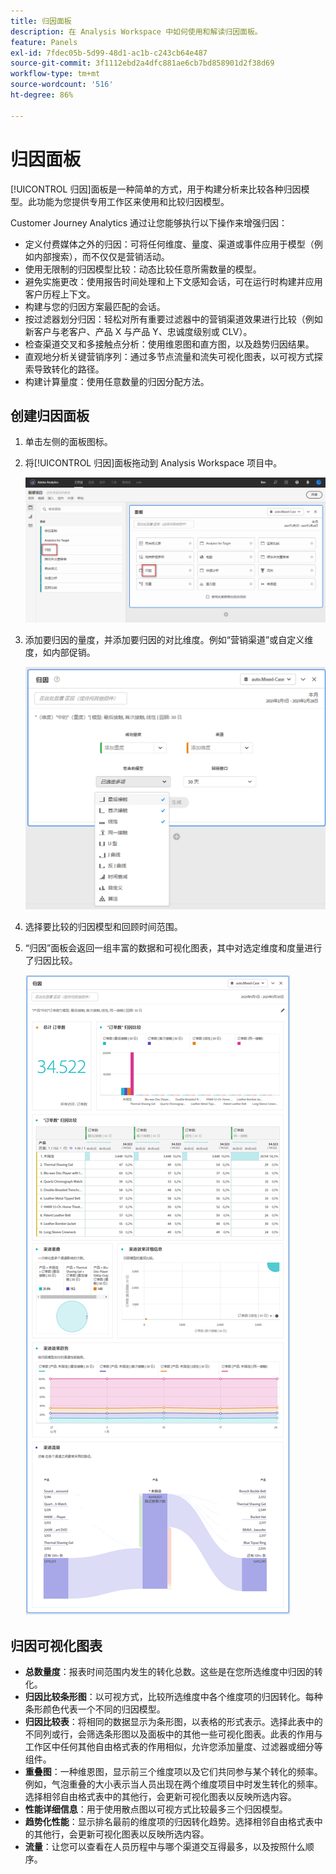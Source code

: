 ```yaml
---
title: 归因面板
description: 在 Analysis Workspace 中如何使用和解读归因面板。
feature: Panels
exl-id: 7fdec05b-5d99-48d1-ac1b-c243cb64e487
source-git-commit: 3f1112ebd2a4dfc881ae6cb7bd858901d2f38d69
workflow-type: tm+mt
source-wordcount: '516'
ht-degree: 86%

---
```


# 归因面板

[!UICONTROL 归因]面板是一种简单的方式，用于构建分析来比较各种归因模型。此功能为您提供专用工作区来使用和比较归因模型。

Customer Journey Analytics 通过让您能够执行以下操作来增强归因：

* 定义付费媒体之外的归因：可将任何维度、量度、渠道或事件应用于模型（例如内部搜索），而不仅仅是营销活动。
* 使用无限制的归因模型比较：动态比较任意所需数量的模型。
* 避免实施更改：使用报告时间处理和上下文感知会话，可在运行时构建并应用客户历程上下文。
* 构建与您的归因方案最匹配的会话。
* 按过滤器划分归因：轻松对所有重要过滤器中的营销渠道效果进行比较（例如新客户与老客户、产品 X 与产品 Y、忠诚度级别或 CLV）。
* 检查渠道交叉和多接触点分析：使用维恩图和直方图，以及趋势归因结果。
* 直观地分析关键营销序列：通过多节点流量和流失可视化图表，以可视方式探索导致转化的路径。
* 构建计算量度：使用任意数量的归因分配方法。

## 创建归因面板

1. 单击左侧的面板图标。
1. 将[!UICONTROL 归因]面板拖动到 Analysis Workspace 项目中。

   ![新建归因面板](assets/Attribution_Panel_1.png)

1. 添加要归因的量度，并添加要归因的对比维度。例如“营销渠道”或自定义维度，如内部促销。

   ![选择维度和量度](assets/attribution_panel2.png)

1. 选择要比较的归因模型和回顾时间范围。

1. “归因”面板会返回一组丰富的数据和可视化图表，其中对选定维度和度量进行了归因比较。

   ![归因可视化图表](assets/attr_panel_vizs.png)

## 归因可视化图表

* **总数量度**：报表时间范围内发生的转化总数。这些是在您所选维度中归因的转化。
* **归因比较条形图**：以可视方式，比较所选维度中各个维度项的归因转化。每种条形颜色代表一个不同的归因模型。
* **归因比较表**：将相同的数据显示为条形图，以表格的形式表示。选择此表中的不同列或行，会筛选条形图以及面板中的其他一些可视化图表。此表的作用与工作区中任何其他自由格式表的作用相似，允许您添加量度、过滤器或细分等组件。
* **重叠图**：一种维恩图，显示前三个维度项以及它们共同参与某个转化的频率。例如，气泡重叠的大小表示当人员出现在两个维度项目中时发生转化的频率。 选择相邻自由格式表中的其他行，会更新可视化图表以反映所选内容。
* **性能详细信息**：用于使用散点图以可视方式比较最多三个归因模型。
* **趋势化性能**：显示排名最前的维度项的归因转化趋势。选择相邻自由格式表中的其他行，会更新可视化图表以反映所选内容。
* **流量**：让您可以查看在人员历程中与哪个渠道交互得最多，以及按照什么顺序。
